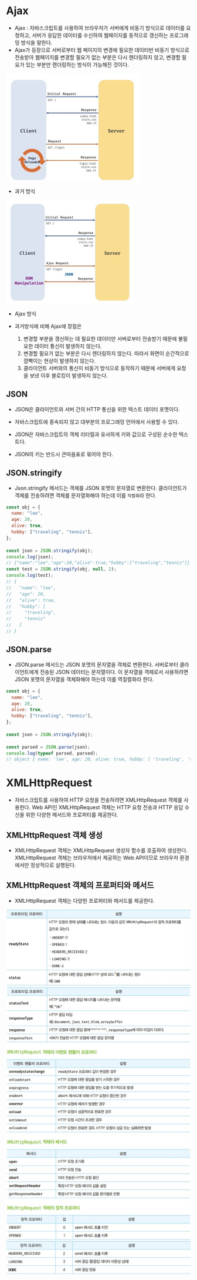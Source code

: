 # Ajax
- Ajax : 자바스크립트를 사용하여 브라우저가 서버에게 비동기 방식으로 데이터를 요청하고, 서버가 응답한 데이터를 수신하여 웹페이지를 동적으로 갱신하는 프로그래밍 방식을 말한다.
- Ajax가 등장으로 서버로부터 웹 페이지의 변경에 필요한 데이터반 비동기 방식으로 전송받아 웹페이지를 변경할 필요가 없는 부분은 다시 렌더링하지 않고, 변경할 필요가 있는 부분만 렌더링하는 방식이 가능해진 것이다.


<img src = "../img/chap43_1.jpg">

- 과거 방식


<img src = "../img/chap43_2.jpg">

- Ajax 방식

- 과거방식에 비해 Ajax에 장점은
  1. 변경할 부분을 갱신하는 데 필요한 데이터만 서버로부터 전송받기 때문에 불필요한 데이터 통신이 발생하지 않는다.
  2. 변경할 필요가 없는 부분은 다시 렌더링하지 않는다. 따라서 화면이 순간적으로 깜빡이는 현상이 발생하지 않는다.
  3. 클라이언트 서버와의 통신이 비동기 방식으로 동작하기 때문에 서버에게 요청을 보낸 이후 블로킹이 발생하지 않는다.

## JSON
- JSON은 클라이언트와 서버 간의 HTTP 통신을 위한 텍스트 데이터 포맷이다.
- 자바스크립트에 종속되지 않고 대부분의 프로그래밍 언어에서 사용할 수 있다.

- JSON은 자바스크립트의 객체 리터럴과 유사하게 키와 값으로 구성된 순수한 텍스트다.
- JSON의 키는 반드시 큰따옴표로 묶어야 한다.

## JSON.stringify
- Json.stringify 메서드는 객체를 JSON 포맷의 문자열로 변환한다. 클라이언트가 객체를 전송하려면 객체를 문자열화해야 하는데 이를 `직렬화`라 한다.

```javascript
const obj = {
  name: "lee",
  age: 20,
  alive: true,
  hobby: ["traveling", "tennis"],
};

const json = JSON.stringify(obj);
console.log(json);
// {"name":"lee","age":20,"alive":true,"hobby":["traveling","tennis"]}
const test = JSON.stringify(obj, null, 2);
console.log(test);
// {
//   "name": "lee",
//   "age": 20,
//   "alive": true,
//   "hobby": [
//     "traveling",
//     "tennis"
//   ]
// }
```

## JSON.parse
- JSON.parse 메서드는 JSON 포맷의 문자열을 객체로 변환한다. 서버로부터 클라이언트에게 전송된 JSON 데이터는 문자열이다. 이 문자열을 객체로서 사용하려면 JSON 포맷의 문자열을 객체화해야 하는데 이를 역질렬화라 한다.

```javascript
const obj = {
  name: "lee",
  age: 20,
  alive: true,
  hobby: ["traveling", "tennis"],
};

const json = JSON.stringify(obj);

const parsed = JSON.parse(json);
console.log(typeof parsed, parsed);
// object { name: 'lee', age: 20, alive: true, hobby: [ 'traveling', 'tennis' ] }
```

# XMLHttpRequest
- 자바스크립트를 사용하여 HTTP 요청을 전송하려면 XMLHttpRequest 객체를 사용한다. Web API인 XMLHttpRequest 객체는 HTTP 요청 전송과 HTTP 응답 수신을 위한 다양한 메서드와 프로퍼티를 제공한다.

## XMLHttpRequest 객체 생성
- XMLHttpRequest 객체는 XMLHttpRequest 생성자 함수를 호출하여 생성한다. XMLHttpRequest 객체는 브라우저에서 제공하는 Web API이므로 브라우저 환경에서만 정상적으로 실행된다.

## XMLHttpRequest 객체의 프로퍼티와 메서드

- XMLHttpRequest 객체는 다양한 프로퍼티와 메서드를 제공한다. 

<img src = "../img/chap43_3.jpg">
<img src = "../img/chap43_4.jpg">
<img src = "../img/chap43_5.jpg">